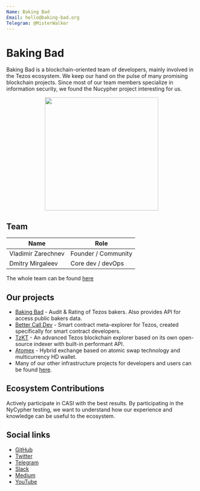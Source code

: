 ```yaml
---
Name: Baking Bad
Email: hello@baking-bad.org
Telegram: @MisterWalker
---
```


# Baking Bad

Baking Bad is a blockchain-oriented team of developers, mainly involved in the Tezos ecosystem. We keep our hand on the pulse of many promising blockchain projects. Since most of our team members specialize in information security, we found the Nucypher project interesting for us. 

<p align="center">
  <img  height="300" src="https://baking-bad.org/img/logo-full.png">
</p>

## Team

| Name               | Role                 | 
| -------------------|----------------------| 
| Vladimir Zarechnev | Founder / Community  | 
| Dmitry Mirgaleev   | Core dev / devOps    | 

The whole team can be found  [here](https://baking-bad.org/docs)

## Our projects

 - [Baking Bad](https://baking-bad.org) - Audit & Rating of Tezos bakers. Also provides API for access public bakers data.
 - [Better Call Dev](https://better-call.dev/) - Smart contract meta-explorer for Tezos, created specifically for smart contract developers.
 - [TzKT](https://tzkt.io/) - An advanced Tezos blockchain explorer based on its own open-source indexer with built-in performant API.
 - [Atomex](https://atomex.me/) - Hybrid exchange based on atomic swap technology and multicurrency HD wallet.
 - Many of our other infrastructure projects for developers and users can be found [here](https://baking-bad.org/docs).

## Ecosystem Contributions

Actively participate in CASI with the best results. By participating in the NyСypher testing, we want to understand how our experience and knowledge can be useful to the ecosystem.

## Social links

 - [GitHub](https://github.com/baking-bad)
 - [Twitter](https://twitter.com/TezosBakingBad)
 - [Telegram](https://t.me/MisterWalker)
 - [Slack](https://tezos-dev.slack.com/archives/CV5NX7F2L)
 - [Medium](https://medium.com/@_MisterWalker_)
 - [YouTube](https://www.youtube.com/channel/UCg-jUk-6MVEMSZ4Qhfrt40Q)
 



